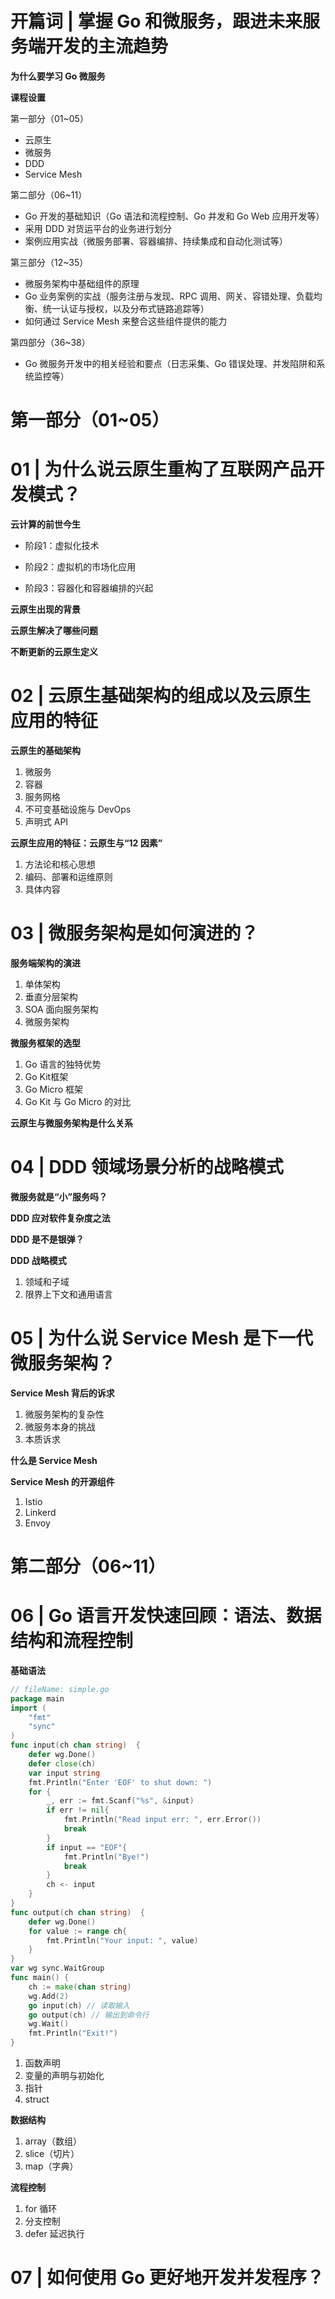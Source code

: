 # 开篇词 | 掌握 Go 和微服务，跟进未来服务端开发的主流趋势

**为什么要学习 Go 微服务**



**课程设置**

第一部分（01~05）

- 云原生
- 微服务
- DDD
- Service Mesh

第二部分（06~11）

- Go 开发的基础知识（Go 语法和流程控制、Go 并发和 Go Web 应用开发等）
- 采用 DDD 对货运平台的业务进行划分
- 案例应用实战（微服务部署、容器编排、持续集成和自动化测试等）

第三部分（12~35）

- 微服务架构中基础组件的原理
- Go 业务案例的实战（服务注册与发现、RPC 调用、网关、容错处理、负载均衡、统一认证与授权，以及分布式链路追踪等）
- 如何通过 Service Mesh 来整合这些组件提供的能力

第四部分（36~38）

- Go 微服务开发中的相关经验和要点（日志采集、Go 错误处理、并发陷阱和系统监控等）

# 第一部分（01~05）

# 01 | 为什么说云原生重构了互联网产品开发模式？

**云计算的前世今生**

- 阶段1：虚拟化技术



- 阶段2：虚拟机的市场化应用



- 阶段3：容器化和容器编排的兴起



**云原生出现的背景**



**云原生解决了哪些问题**



**不断更新的云原生定义**



# 02 | 云原生基础架构的组成以及云原生应用的特征

**云原生的基础架构**

1. 微服务
2. 容器
3. 服务网格
4. 不可变基础设施与 DevOps
5. 声明式 API

**云原生应用的特征：云原生与“12 因素”**

1. 方法论和核心思想
2. 编码、部署和运维原则
3. 具体内容



# 03 | 微服务架构是如何演进的？

**服务端架构的演进**

1. 单体架构
2. 垂直分层架构
3. SOA 面向服务架构
4. 微服务架构

**微服务框架的选型**

1. Go 语言的独特优势
2. Go Kit框架
3. Go Micro 框架
4. Go Kit 与 Go Micro 的对比

**云原生与微服务架构是什么关系**

# 04 | DDD 领域场景分析的战略模式

**微服务就是“小”服务吗？**



**DDD 应对软件复杂度之法**



**DDD 是不是银弹？**



**DDD 战略模式**

1. 领域和子域
2. 限界上下文和通用语言

# 05 | 为什么说 Service Mesh 是下一代微服务架构？

**Service Mesh 背后的诉求**

1. 微服务架构的复杂性
2. 微服务本身的挑战
3. 本质诉求

**什么是 Service Mesh**



**Service Mesh 的开源组件**

1. Istio
2. Linkerd
3. Envoy

# 第二部分（06~11）

# 06 | Go 语言开发快速回顾：语法、数据结构和流程控制

**基础语法**

```go
// fileName: simple.go
package main
import (
	"fmt"
	"sync"
)
func input(ch chan string)  {
	defer wg.Done()
	defer close(ch)
	var input string
	fmt.Println("Enter 'EOF' to shut down: ")
	for {
		_, err := fmt.Scanf("%s", &input)
		if err != nil{
			fmt.Println("Read input err: ", err.Error())
			break
		}
		if input == "EOF"{
			fmt.Println("Bye!")
			break
		}
		ch <- input
	}
}
func output(ch chan string)  {
	defer wg.Done()
	for value := range ch{
		fmt.Println("Your input: ", value)
	}
}
var wg sync.WaitGroup
func main() {
	ch := make(chan string)
	wg.Add(2)
	go input(ch) // 读取输入
	go output(ch) // 输出到命令行
	wg.Wait()
	fmt.Println("Exit!")
}
```

1. 函数声明
2. 变量的声明与初始化
3. 指针
4. struct

**数据结构**

1. array（数组）
2. slice（切片）
3. map（字典）

**流程控制**

1. for 循环
2. 分支控制
3. defer 延迟执行

# 07 | 如何使用 Go 更好地开发并发程序？





























